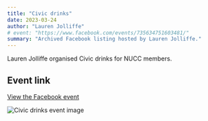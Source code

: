 ```yaml
---
title: "Civic drinks"
date: 2023-03-24
author: "Lauren Jolliffe"
# event: "https://www.facebook.com/events/735634751603481/"
summary: "Archived Facebook listing hosted by Lauren Jolliffe."
---
```

Lauren Jolliffe organised Civic drinks for NUCC members.

## Event link

[View the Facebook event](https://www.facebook.com/events/735634751603481/)

![Civic drinks event image](/trip/event-images/20230324_civic_drinks.jpg)
